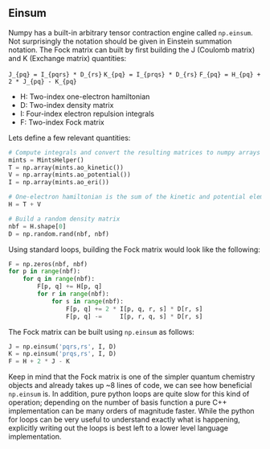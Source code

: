 ## Einsum
Numpy has a built-in arbitrary tensor contraction engine called ```np.einsum```.
Not surprisingly the notation should be given in Einstein summation notation.
The Fock matrix can built by first building the J (Coulomb matrix) and K (Exchange matrix) quantities:

```J_{pq} = I_{pqrs} * D_{rs}```
```K_{pq} = I_{prqs} * D_{rs}```
```F_{pq} = H_{pq} + 2 * J_{pq} - K_{pq}```

 - H: Two-index one-electron hamiltonian 
 - D: Two-index density matrix
 - I: Four-index electron repulsion integrals
 - F: Two-index Fock matrix

Lets define a few relevant quantities: 
```python
# Compute integrals and convert the resulting matrices to numpy arrays
mints = MintsHelper()
T = np.array(mints.ao_kinetic())
V = np.array(mints.ao_potential())
I = np.array(mints.ao_eri())

# One-electron hamiltonian is the sum of the kinetic and potential elements
H = T + V

# Build a random density matrix
nbf = H.shape[0]
D = np.random.rand(nbf, nbf)
```

Using standard loops, building the Fock matrix would look like the following:
```python
F = np.zeros(nbf, nbf)
for p in range(nbf):
    for q in range(nbf):
        F[p, q] += H[p, q]
        for r in range(nbf):
            for s in range(nbf):
                F[p, q] += 2 * I[p, q, r, s] * D[r, s]
                F[p, q] -=     I[p, r, q, s] * D[r, s]
```

The Fock matrix can be built using ```np.einsum``` as follows:
```python
J = np.einsum('pqrs,rs', I, D) 
K = np.einsum('prqs,rs', I, D)
F = H + 2 * J - K
```

Keep in mind that the Fock matrix is one of the simpler quantum chemistry objects and already takes up ~8 lines of code, we can see how beneficial ```np.einsum``` is.
In addition, pure python loops are quite slow for this kind of operation; depending on the number of basis function a pure C++ implementation can be many orders of magnitude faster.
While the python for loops can be very useful to understand exactly what is happening, explicitly writing out the loops is best left to a lower level language implementation.





